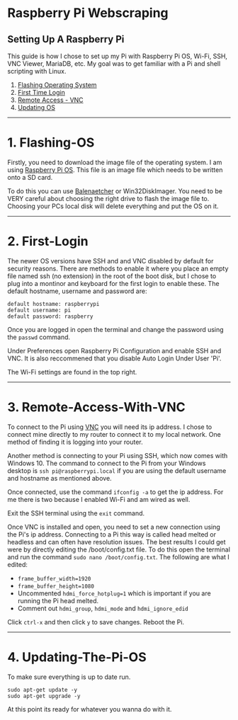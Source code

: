 # Raspberry Pi Webscraping

## Setting Up A Raspberry Pi
This guide is how I chose to set up my Pi with Raspberry Pi OS, Wi-Fi, SSH, VNC Viewer, MariaDB, etc. My goal was to get familiar with a Pi and shell scripting with Linux. 


1. [Flashing Operating System](#Flashing-OS)
2. [First Time Login](#First-Login)
3. [Remote Access - VNC](#Remote-Access-With-VNC)
4. [Updating OS](#Updating-The-Pi-OS)

----------------------------------------------------------------

# 1. Flashing-OS
Firstly, you need to download the image file of the operating system. I am using [Raspberry Pi OS](https://www.raspberrypi.org/software/operating-systems/). This file is an image file which needs to be written onto a SD card.

To do this you can use [Balenaetcher](https://www.balena.io/etcher/) or Win32DiskImager. You need to be VERY careful about choosing the right drive to flash the image file to. Choosing your PCs local disk will delete everything and put the OS on it. 

----------------------------------------------------------------

# 2. First-Login
The newer OS versions have SSH and and VNC disabled by default for security reasons. There are methods to enable it where you place an empty file named ssh (no extension) in the root of the boot disk, but I chose to plug into a montinor and keyboard for the first login to enable these. The default hostname, username and password are:

```
default hostname: raspberrypi
default username: pi
default password: raspberry
```

Once you are logged in open the terminal and change the password using the `passwd` command. 

Under Preferences open Raspberry Pi Configuration and enable SSH and VNC. It is also reccommened that you disable Auto Login Under User 'Pi'.

The Wi-Fi settings are found in the top right.  

----------------------------------------------------------------

# 3. Remote-Access-With-VNC
To connect to the Pi using [VNC](https://www.realvnc.com/en/) you will need its ip address. I chose to connect mine directly to my router to connect it to my local network. One method of finding it is logging into your router. 

Another method is connecting to your Pi using SSH, which now comes with Windows 10. The command to connect to the Pi from your Windows desktop is `ssh pi@raspberrypi.local` if you are using the default username and hostname as mentioned above.

Once connected, use the command `ifconfig -a` to get the ip address. For me there is two because I enabled Wi-Fi and am wired as well. 

Exit the SSH terminal using the `exit` command. 

Once VNC is installed and open, you need to set a new connection using the Pi's ip address. Connecting to a Pi this way is called head melted or headless and can often have resolution issues. The best results I could get were by directly editing the /boot/config.txt file. To do this open the terminal and run the command `sudo nano /boot/config.txt`. The following are what I edited:

* `frame_buffer_width=1920` 
* `frame_buffer_height=1080`
* Uncommented `hdmi_force_hotplug=1` which is important if you are running the Pi head melted. 
* Comment out `hdmi_group`, `hdmi_mode` and `hdmi_ignore_edid`

Click `ctrl-x` and then click `y` to save changes. Reboot the Pi. 

----------------------------------------------------------------

# 4. Updating-The-Pi-OS
To make sure everything is up to date run.

```
sudo apt-get update -y
sudo apt-get upgrade -y
```

At this point its ready for whatever you wanna do with it.

